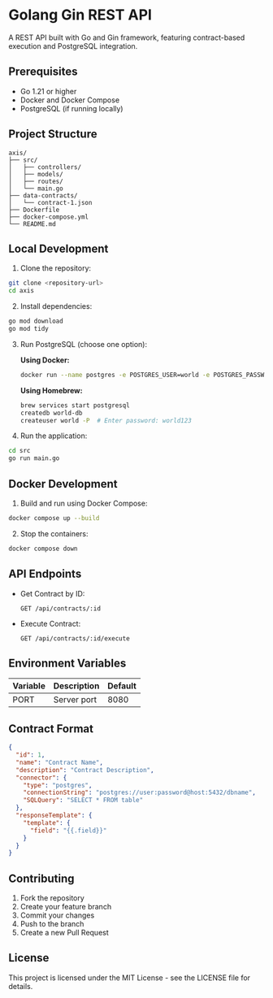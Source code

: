 # Golang Gin REST API

A REST API built with Go and Gin framework, featuring contract-based execution and PostgreSQL integration.

## Prerequisites

- Go 1.21 or higher
- Docker and Docker Compose
- PostgreSQL (if running locally)

## Project Structure

```text
axis/
├── src/
│   ├── controllers/
│   ├── models/
│   ├── routes/
│   └── main.go
├── data-contracts/
│   └── contract-1.json
├── Dockerfile
├── docker-compose.yml
└── README.md
```

## Local Development

1. Clone the repository:

```bash
git clone <repository-url>
cd axis
```

2. Install dependencies:

```bash
go mod download
go mod tidy
```

3. Run PostgreSQL (choose one option):

   **Using Docker:**

   ```bash
   docker run --name postgres -e POSTGRES_USER=world -e POSTGRES_PASSWORD=world123 -e POSTGRES_DB=world-db -p 5432:5432 -d postgres:15-alpine
   ```

   **Using Homebrew:**

   ```bash
   brew services start postgresql
   createdb world-db
   createuser world -P  # Enter password: world123
   ```

4. Run the application:

```bash
cd src
go run main.go
```

## Docker Development

1. Build and run using Docker Compose:

```bash
docker compose up --build
```

2. Stop the containers:

```bash
docker compose down
```

## API Endpoints

- Get Contract by ID:

  ```
  GET /api/contracts/:id
  ```

- Execute Contract:
  ```
  GET /api/contracts/:id/execute
  ```

## Environment Variables

| Variable | Description | Default |
| -------- | ----------- | ------- |
| PORT     | Server port | 8080    |

## Contract Format

```json
{
  "id": 1,
  "name": "Contract Name",
  "description": "Contract Description",
  "connector": {
    "type": "postgres",
    "connectionString": "postgres://user:password@host:5432/dbname",
    "SQLQuery": "SELECT * FROM table"
  },
  "responseTemplate": {
    "template": {
      "field": "{{.field}}"
    }
  }
}
```

## Contributing

1. Fork the repository
2. Create your feature branch
3. Commit your changes
4. Push to the branch
5. Create a new Pull Request

## License

This project is licensed under the MIT License - see the LICENSE file for details.

